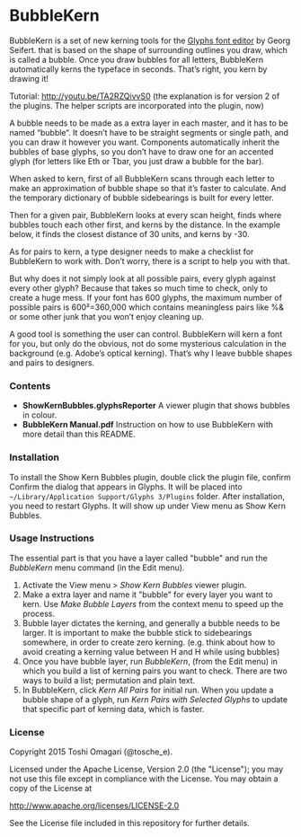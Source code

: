 # BubbleKern

BubbleKern is a set of new kerning tools for the [Glyphs font editor](http://glyphsapp.com/) by Georg Seifert. that is based on the shape of surrounding outlines you draw, which is called a bubble. Once you draw bubbles for all letters, BubbleKern automatically kerns the typeface in seconds. That’s right, you kern by drawing it!

Tutorial: <http://youtu.be/TA2RZQivvS0> (the explanation is for version 2 of the plugins. The helper scripts are incorporated into the plugin, now)

A bubble needs to be made as a extra layer in each master, and it has to be named “bubble“. It doesn’t have to be straight segments or single path, and you can draw it however you want. Components automatically inherit the bubbles of base glyphs, so you don’t have to draw one for an accented glyph (for letters like Eth or Tbar, you just draw a bubble for the bar).

When asked to kern, first of all BubbleKern scans through each letter to make an approximation of bubble shape so that it’s faster to calculate. And the temporary dictionary of bubble sidebearings is built for every letter.

Then for a given pair, BubbleKern looks at every scan height, finds where bubbles touch each other first, and kerns by the distance. In the example below, it finds the closest distance of 30 units, and kerns by -30.

As for pairs to kern, a type designer needs to make a checklist for BubbleKern to work with. Don’t worry, there is a script to help you with that.

But why does it not simply look at all possible pairs, every glyph against every other glyph? Because that takes so much time to check, only to create a huge mess. If your font has 600 glyphs, the maximum number of possible pairs is 600²=360,000 which contains meaningless pairs like %& or some other junk that you won’t enjoy cleaning up.

A good tool is something the user can control. BubbleKern will kern a font for you, but only do the obvious, not do some mysterious calculation in the background (e.g. Adobe’s optical kerning). That’s why I leave bubble shapes and pairs to designers.

### Contents
* **ShowKernBubbles.glyphsReporter** A viewer plugin that shows bubbles in colour.
* **BubbleKern Manual.pdf** Instruction on how to use BubbleKern with more detail than this README.

### Installation
To install the Show Kern Bubbles plugin, double click the plugin file, confirm Confirm the dialog that appears in Glyphs. It will be placed into `~/Library/Application Support/Glyphs 3/Plugins` folder. After installation, you need to restart Glyphs. It will show up under View menu as Show Kern Bubbles.

### Usage Instructions
The essential part is that you have a layer called "bubble" and run the *BubbleKern* menu command (in the Edit menu).

1. Activate the View menu > *Show Kern Bubbles* viewer plugin.
1. Make a extra layer and name it "bubble" for every layer you want to kern. Use *Make Bubble Layers* from the context menu to speed up the process.
2. Bubble layer dictates the kerning, and generally a bubble needs to be larger. It is important to make the bubble stick to sidebearings somewhere, in order to create zero kerning. (e.g. think about how to avoid creating a kerning value between H and H while using bubbles)
3. Once you have bubble layer, run *BubbleKern*, (from the Edit menu) in which you build a list of kerning pairs you want to check. There are two ways to build a list; permutation and plain text.
4. In BubbleKern, click *Kern All Pairs* for initial run. When you update a bubble shape of a glyph, run *Kern Pairs with Selected Glyphs* to update that specific part of kerning data, which is faster.


### License
Copyright 2015 Toshi Omagari (@tosche_e).

Licensed under the Apache License, Version 2.0 (the "License");
you may not use this file except in compliance with the License.
You may obtain a copy of the License at

http://www.apache.org/licenses/LICENSE-2.0

See the License file included in this repository for further details.
